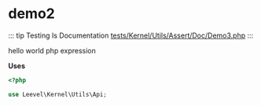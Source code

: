 # demo2

::: tip Testing Is Documentation
[tests/Kernel/Utils/Assert/Doc/Demo3.php](https://github.com/hunzhiwange/framework/blob/master/tests/Kernel/Utils/Assert/Doc/Demo3.php)
:::

hello world php expression

**Uses**

``` php
<?php

use Leevel\Kernel\Utils\Api;
```

